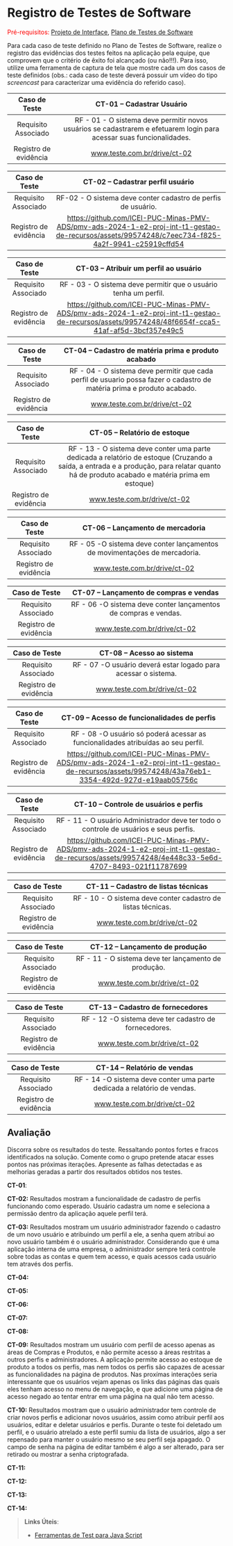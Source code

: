 # Registro de Testes de Software

<span style="color:red">Pré-requisitos: <a href="3-Projeto de Interface.md"> Projeto de Interface</a></span>, <a href="8-Plano de Testes de Software.md"> Plano de Testes de Software</a>

Para cada caso de teste definido no Plano de Testes de Software, realize o registro das evidências dos testes feitos na aplicação pela equipe, que comprovem que o critério de êxito foi alcançado (ou não!!!). Para isso, utilize uma ferramenta de captura de tela que mostre cada um dos casos de teste definidos (obs.: cada caso de teste deverá possuir um vídeo do tipo _screencast_ para caracterizar uma evidência do referido caso).

| **Caso de Teste** 	| **CT-01 – Cadastrar Usuário** 	|
|:---:	|:---:	|
|	Requisito Associado 	| RF - 01 - O sistema deve permitir novos usuários se cadastrarem e efetuarem login para acessar suas funcionalidades. |
|Registro de evidência | www.teste.com.br/drive/ct-02 |

| **Caso de Teste** 	| **CT-02 – Cadastrar perfil usuário** 	|
|:---:	|:---:	|
|	Requisito Associado 	| RF-02 - O sistema deve conter cadastro de perfis de usuário. |
|Registro de evidência | https://github.com/ICEI-PUC-Minas-PMV-ADS/pmv-ads-2024-1-e2-proj-int-t1-gestao-de-recursos/assets/99574248/c7eec734-f825-4a2f-9941-c25919cffd54 |

| **Caso de Teste** 	| **CT-03 – Atribuir um perfil ao usuário**|
|:---:	|:---: |
|	Requisito Associado 	| RF - 03 - O sistema deve permitir que o usuário tenha um perfil. |
|Registro de evidência | https://github.com/ICEI-PUC-Minas-PMV-ADS/pmv-ads-2024-1-e2-proj-int-t1-gestao-de-recursos/assets/99574248/48f6654f-cca5-41af-af5d-3bcf357e49c5 |

| **Caso de Teste** 	| **CT-04 – Cadastro de matéria prima e produto acabado** 	|
|:---:	|:---:	|
|	Requisito Associado 	| RF - 04 - O sistema deve permitir que cada perfil de usuario possa fazer o cadastro de matéria prima e produto acabado. |
|Registro de evidência | www.teste.com.br/drive/ct-02 |

| **Caso de Teste** 	| **CT-05 – Relatório de estoque** 	|
|:---:	|:---:	|
|	Requisito Associado 	| RF - 13 - O sistema deve conter uma parte dedicada a relatório de estoque (Cruzando a saída, a entrada e a produção, para relatar quanto há de produto acabado e matéria prima em estoque) |
|Registro de evidência | www.teste.com.br/drive/ct-02 |

| **Caso de Teste** 	| **CT-06 – Lançamento de mercadoria** 	|
|:---:	|:---:	|
|	Requisito Associado 	| RF - 05 -O sistema deve conter lançamentos de movimentações de mercadoria. |
|Registro de evidência | www.teste.com.br/drive/ct-02 |


| **Caso de Teste** 	| **CT-07 – Lançamento de compras e vendas** |
|:---:	|:---:	|
|	Requisito Associado 	| RF - 06 -O sistema deve conter lançamentos de compras e vendas. |
|Registro de evidência | www.teste.com.br/drive/ct-02 |


| **Caso de Teste** 	| **CT-08 – Acesso ao sistema** 	|
|:---:	|:---:	|
|	Requisito Associado 	| RF - 07 -O usuário deverá estar logado para acessar o sistema. |
|Registro de evidência | www.teste.com.br/drive/ct-02 |


| **Caso de Teste** 	| **CT-09 – Acesso de funcionalidades de perfis** 	|
|:---:	|:---:	|
|	Requisito Associado 	| RF - 08 -O usuário só poderá acessar as funcionalidades atribuídas ao seu perfil. |
|Registro de evidência | https://github.com/ICEI-PUC-Minas-PMV-ADS/pmv-ads-2024-1-e2-proj-int-t1-gestao-de-recursos/assets/99574248/43a76eb1-3354-492d-927d-e19aab05756c |


| **Caso de Teste** 	| **CT-10 – Controle de usuários e perfis** 	|
|:---:	|:---:	|
|	Requisito Associado 	| RF - 11 - O usuário Administrador deve ter todo o controle de usuários e seus perfis. |
|Registro de evidência | https://github.com/ICEI-PUC-Minas-PMV-ADS/pmv-ads-2024-1-e2-proj-int-t1-gestao-de-recursos/assets/99574248/4e448c33-5e6d-4707-8493-021f11787699 |


| **Caso de Teste** 	| **CT-11 – Cadastro de listas técnicas** 	|
|:---:	|:---:	|
|	Requisito Associado 	| RF - 10 - O sistema deve conter cadastro de listas técnicas. |
|Registro de evidência | www.teste.com.br/drive/ct-02 |

| **Caso de Teste** 	| **CT-12 – Lançamento de produção** 	|
|:---:	|:---:	|
|	Requisito Associado 	| RF - 11 - O sistema deve ter lançamento de produção. |
|Registro de evidência | www.teste.com.br/drive/ct-02 |

| **Caso de Teste** 	| **CT-13 – Cadastro de fornecedores** 	|
|:---:	|:---:	|
|	Requisito Associado 	| RF - 12 -O sistema deve ter cadastro de fornecedores. |
|Registro de evidência | www.teste.com.br/drive/ct-02 |

| **Caso de Teste** 	| **CT-14 – Relatório de vendas** 	|
|:---:	|:---:	|
|	Requisito Associado 	| RF - 14 -O sistema deve conter uma parte dedicada a relatório de vendas.   |
|Registro de evidência | www.teste.com.br/drive/ct-02 |

## Avaliação

Discorra sobre os resultados do teste. Ressaltando pontos fortes e fracos identificados na solução. Comente como o grupo pretende atacar esses pontos nas próximas iterações. Apresente as falhas detectadas e as melhorias geradas a partir dos resultados obtidos nos testes.

**CT-01**: 

**CT-02:** Resultados mostram a funcionalidade de cadastro de perfis funcionando como esperado. Usuário cadastra um nome e seleciona a permissão dentro da aplicação aquele perfil terá. 

**CT-03:** Resultados mostram um usuário administrador fazendo o cadastro de um novo usuário e atribuindo um perfil a ele, a senha quem atribui ao novo usuário também é o usuário administrador. Considerando que é uma aplicação interna de uma empresa, o administrador sempre terá controle sobre todas as contas e quem tem acesso, e quais acessos cada usuário tem através dos perfis. 

**CT-04:** 

**CT-05:**

**CT-06:**

**CT-07:**

**CT-08:** 

**CT-09:** Resultados mostram um usuário com perfil de acesso apenas as áreas de Compras e Produtos, e não permite acesso a áreas restritas a outros perfis e administradores. A aplicação permite acesso ao estoque de produto a todos os perfis, mas nem todos os perfis são capazes de acessar as funcionalidades na página de produtos. Nas proxímas interações seria interessante que os usuários vejam apenas os links das páginas das quais eles tenham acesso no menu de navegação, e que adicione uma página de acesso negado ao tentar entrar em uma página na qual não tem acesso.

**CT-10:** Resultados mostram que o usuário administrador tem controle de criar novos perfis e adicionar novos usuários, assim como atribuir perfil aos usuários, editar e deletar usuários e perfis. Durante o teste foi deletado um perfil, e o usuário atrelado a este perfil sumiu da lista de usuários, algo a ser repensado para manter o usuário mesmo se seu perfil seja apagado. O campo de senha na página de editar também é algo a ser alterado, para ser retirado ou mostrar a senha criptografada. 

**CT-11:** 

**CT-12:**

**CT-13:**

**CT-14:**


> **Links Úteis**:
> - [Ferramentas de Test para Java Script](https://geekflare.com/javascript-unit-testing/)
